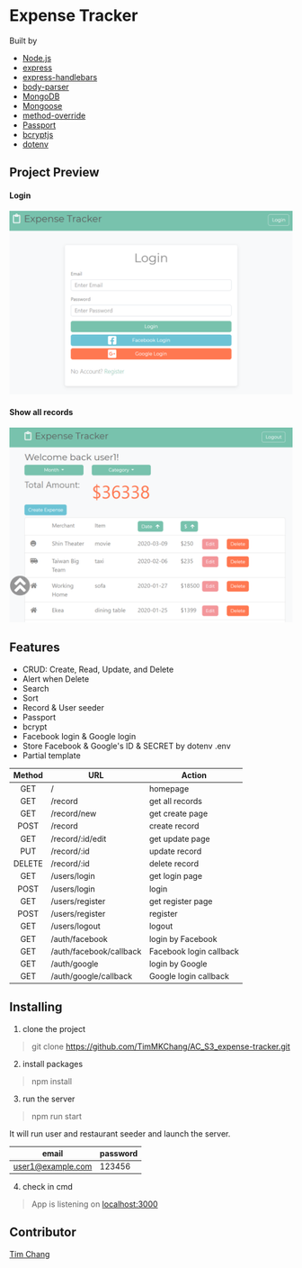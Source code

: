 # Expense Tracker
Built by 
- [Node.js](https://nodejs.org/en/)
- [express](https://www.npmjs.com/package/express)
- [express-handlebars](https://www.npmjs.com/package/express-handlebars)
- [body-parser](https://www.npmjs.com/package/body-parser)
- [MongoDB](https://www.mongodb.com/)
- [Mongoose](https://www.npmjs.com/package/mongoose)
- [method-override](https://www.npmjs.com/package/method-override)
- [Passport](https://www.npmjs.com/package/passport)
- [bcryptjs](https://www.npmjs.com/package/bcryptjs)
- [dotenv](https://www.npmjs.com/package/dotenv)

## Project Preview
#### Login
![Project Preview](/public/image/expense-tracker_preview.PNG)

#### Show all records
![Project Preview](/public/image/expense-tracker_preview_2.PNG)

## Features
- CRUD: Create, Read, Update, and Delete
- Alert when Delete
- Search
- Sort
- Record & User seeder
- Passport
- bcrypt
- Facebook login & Google login
- Store Facebook & Google's ID & SECRET by dotenv .env
- Partial template

| Method     | URL        | Action     |
|:----------:| ---------- | ---------- |
| GET        | /          | homepage   |
| GET        | /record     | get all records |
| GET        | /record/new | get create page |
| POST       | /record     | create record   |
| GET        | /record/:id/edit | get update page |
| PUT        | /record/:id | update record |
| DELETE     | /record/:id | delete record |
| GET        | /users/login    | get login page   |
| POST       | /users/login    | login   |
| GET        | /users/register | get register page   |
| POST       | /users/register | register   |
| GET        | /users/logout   | logout   |
| GET        | /auth/facebook  | login by Facebook   |
| GET        | /auth/facebook/callback   | Facebook login callback   |
| GET        | /auth/google    | login by Google   |
| GET        | /auth/google/callback     | Google login callback   |

## Installing
1. clone the project
>git clone https://github.com/TimMKChang/AC_S3_expense-tracker.git
2. install packages
>npm install

3. run the server
>npm run start

It will run user and restaurant seeder and launch the server.

| email    | password | 
|----------|----------|
|user1@example.com|123456|

4. check in cmd
>App is listening on [localhost:3000](http://localhost:3000)

## Contributor
<a href="https://github.com/TimMKChang" target="_blank">Tim Chang</a>
